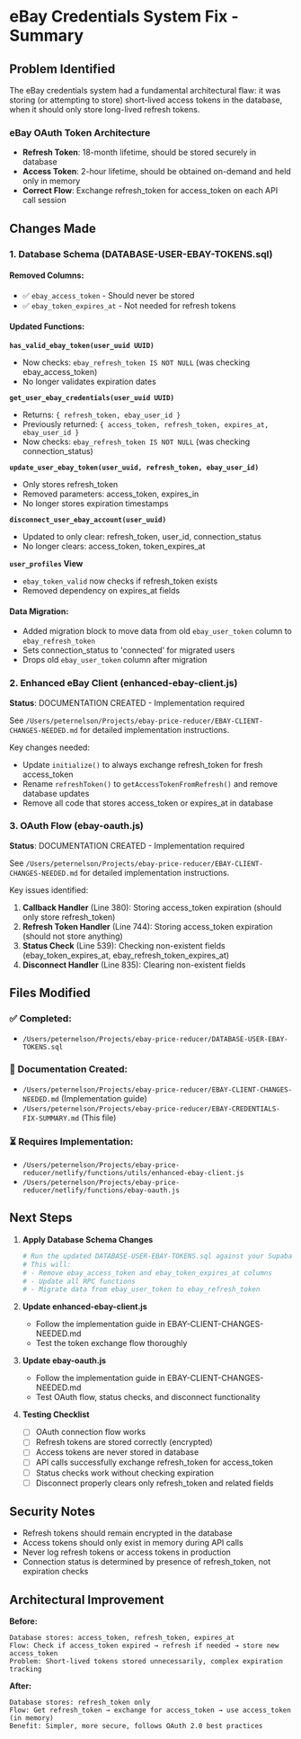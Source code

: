 # eBay Credentials System Fix - Summary

## Problem Identified

The eBay credentials system had a fundamental architectural flaw: it was storing (or attempting to store) short-lived access tokens in the database, when it should only store long-lived refresh tokens.

### eBay OAuth Token Architecture
- **Refresh Token**: 18-month lifetime, should be stored securely in database
- **Access Token**: 2-hour lifetime, should be obtained on-demand and held only in memory
- **Correct Flow**: Exchange refresh_token for access_token on each API call session

## Changes Made

### 1. Database Schema (DATABASE-USER-EBAY-TOKENS.sql)

#### Removed Columns:
- ✅ `ebay_access_token` - Should never be stored
- ✅ `ebay_token_expires_at` - Not needed for refresh tokens

#### Updated Functions:

**`has_valid_ebay_token(user_uuid UUID)`**
- Now checks: `ebay_refresh_token IS NOT NULL` (was checking ebay_access_token)
- No longer validates expiration dates

**`get_user_ebay_credentials(user_uuid UUID)`**
- Returns: `{ refresh_token, ebay_user_id }`
- Previously returned: `{ access_token, refresh_token, expires_at, ebay_user_id }`
- Now checks: `ebay_refresh_token IS NOT NULL` (was checking connection_status)

**`update_user_ebay_token(user_uuid, refresh_token, ebay_user_id)`**
- Only stores refresh_token
- Removed parameters: access_token, expires_in
- No longer stores expiration timestamps

**`disconnect_user_ebay_account(user_uuid)`**
- Updated to only clear: refresh_token, user_id, connection_status
- No longer clears: access_token, token_expires_at

**`user_profiles` View**
- `ebay_token_valid` now checks if refresh_token exists
- Removed dependency on expires_at fields

#### Data Migration:
- Added migration block to move data from old `ebay_user_token` column to `ebay_refresh_token`
- Sets connection_status to 'connected' for migrated users
- Drops old `ebay_user_token` column after migration

### 2. Enhanced eBay Client (enhanced-ebay-client.js)

**Status**: DOCUMENTATION CREATED - Implementation required

See `/Users/peternelson/Projects/ebay-price-reducer/EBAY-CLIENT-CHANGES-NEEDED.md` for detailed implementation instructions.

Key changes needed:
- Update `initialize()` to always exchange refresh_token for fresh access_token
- Rename `refreshToken()` to `getAccessTokenFromRefresh()` and remove database updates
- Remove all code that stores access_token or expires_at in database

### 3. OAuth Flow (ebay-oauth.js)

**Status**: DOCUMENTATION CREATED - Implementation required

See `/Users/peternelson/Projects/ebay-price-reducer/EBAY-CLIENT-CHANGES-NEEDED.md` for detailed implementation instructions.

Key issues identified:
1. **Callback Handler** (Line 380): Storing access_token expiration (should only store refresh_token)
2. **Refresh Token Handler** (Line 744): Storing access_token expiration (should not store anything)
3. **Status Check** (Line 539): Checking non-existent fields (ebay_token_expires_at, ebay_refresh_token_expires_at)
4. **Disconnect Handler** (Line 835): Clearing non-existent fields

## Files Modified

### ✅ Completed:
- `/Users/peternelson/Projects/ebay-price-reducer/DATABASE-USER-EBAY-TOKENS.sql`

### 📝 Documentation Created:
- `/Users/peternelson/Projects/ebay-price-reducer/EBAY-CLIENT-CHANGES-NEEDED.md` (Implementation guide)
- `/Users/peternelson/Projects/ebay-price-reducer/EBAY-CREDENTIALS-FIX-SUMMARY.md` (This file)

### ⏳ Requires Implementation:
- `/Users/peternelson/Projects/ebay-price-reducer/netlify/functions/utils/enhanced-ebay-client.js`
- `/Users/peternelson/Projects/ebay-price-reducer/netlify/functions/ebay-oauth.js`

## Next Steps

1. **Apply Database Schema Changes**
   ```bash
   # Run the updated DATABASE-USER-EBAY-TOKENS.sql against your Supabase database
   # This will:
   # - Remove ebay_access_token and ebay_token_expires_at columns
   # - Update all RPC functions
   # - Migrate data from ebay_user_token to ebay_refresh_token
   ```

2. **Update enhanced-ebay-client.js**
   - Follow the implementation guide in EBAY-CLIENT-CHANGES-NEEDED.md
   - Test the token exchange flow thoroughly

3. **Update ebay-oauth.js**
   - Follow the implementation guide in EBAY-CLIENT-CHANGES-NEEDED.md
   - Test OAuth flow, status checks, and disconnect functionality

4. **Testing Checklist**
   - [ ] OAuth connection flow works
   - [ ] Refresh tokens are stored correctly (encrypted)
   - [ ] Access tokens are never stored in database
   - [ ] API calls successfully exchange refresh_token for access_token
   - [ ] Status checks work without checking expiration
   - [ ] Disconnect properly clears only refresh_token and related fields

## Security Notes

- Refresh tokens should remain encrypted in the database
- Access tokens should only exist in memory during API calls
- Never log refresh tokens or access tokens in production
- Connection status is determined by presence of refresh_token, not expiration checks

## Architectural Improvement

**Before:**
```
Database stores: access_token, refresh_token, expires_at
Flow: Check if access_token expired → refresh if needed → store new access_token
Problem: Short-lived tokens stored unnecessarily, complex expiration tracking
```

**After:**
```
Database stores: refresh_token only
Flow: Get refresh_token → exchange for access_token → use access_token (in memory)
Benefit: Simpler, more secure, follows OAuth 2.0 best practices
```
